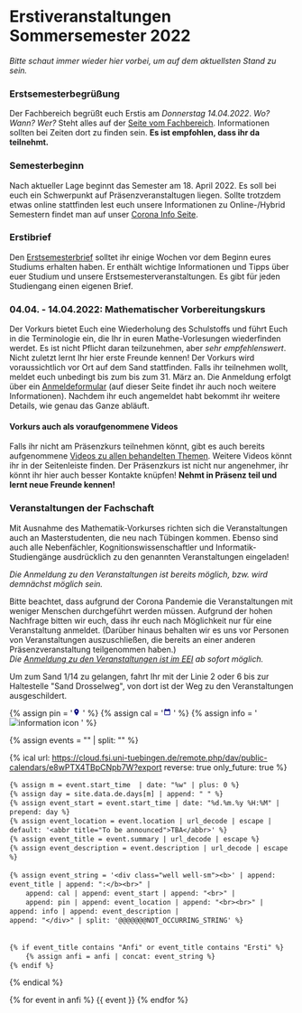 # Erstiveranstaltungen Sommersemester 2022

*Bitte schaut immer wieder hier vorbei, um auf dem aktuellsten Stand zu sein.*

### Erstsemesterbegrüßung
Der Fachbereich begrüßt euch Erstis am *Donnerstag 14.04.2022*. *Wo? Wann? Wer?* Steht alles auf der [Seite vom Fachbereich](https://uni-tuebingen.de/de/90354). Informationen sollten bei Zeiten dort zu finden sein.
**Es ist empfohlen, dass ihr da teilnehmt.**

### Semesterbeginn
Nach aktueller Lage beginnt das Semester am 18. April 2022. Es soll bei euch ein
Schwerpunkt auf Präsenzveranstaltugen liegen.
Sollte trotzdem etwas online stattfinden lest euch unsere Informationen zu Online-/Hybrid
Semestern findet man auf unser [Corona Info Seite](covid19/faq/).

### Erstibrief
Den [Erstsemesterbrief](https://teri.fsi.uni-tuebingen.de/anfibrief/) solltet ihr einige Wochen vor dem Beginn eures Studiums erhalten haben. Er enthält wichtige Informationen und Tipps über euer Studium und unsere Erstsemesterveranstaltungen. Es gibt für jeden Studiengang einen eigenen Brief.

### 04.04. - 14.04.2022: Mathematischer Vorbereitungskurs
Der Vorkurs bietet Euch eine Wiederholung des Schulstoffs und führt Euch in die Terminologie ein, die Ihr in euren Mathe-Vorlesungen wiederfinden werdet. Es ist nicht Pflicht daran teilzunehmen, aber *sehr empfehlenswert*. Nicht zuletzt lernt Ihr hier erste Freunde kennen!
Der Vorkurs wird voraussichtlich vor Ort auf dem Sand stattfinden.
Falls ihr teilnehmen wollt, meldet euch unbedingt bis zum bis zum 31. März an. Die Anmeldung erfolgt über ein [Anmeldeformular](https://uni-tuebingen.de/de/91877) (auf dieser Seite findet ihr auch noch weitere Informationen). Nachdem ihr euch angemeldet habt bekommt ihr weitere Details, wie genau das Ganze abläuft.

#### Vorkurs auch als voraufgenommene Videos
Falls ihr nicht am Präsenzkurs teilnehmen könnt, gibt es auch bereits aufgenommene [Videos zu allen behandelten Themen](https://timms.uni-tuebingen.de/tp/UT_20180911_001_infmatvk_0001). Weitere Videos könnt ihr in der Seitenleiste finden. Der Präsenzkurs ist nicht nur angenehmer, ihr könnt ihr hier auch besser Kontakte knüpfen!
**Nehmt in Präsenz teil und lernt neue Freunde kennen!**

### Veranstaltungen der Fachschaft
Mit Ausnahme des Mathematik-Vorkurses richten sich die Veranstaltungen auch an Masterstudenten, die neu nach Tübingen kommen. Ebenso sind auch alle Nebenfächler, Kognitionswissenschaftler und Informatik-Studiengänge ausdrücklich zu den genannten Veranstaltungen eingeladen!

_Die Anmeldung zu den Veranstaltungen ist bereits möglich, bzw. wird demnächst möglich sein._

Bitte beachtet, dass aufgrund der Corona Pandemie die Veranstaltungen mit weniger Menschen durchgeführt werden müssen. Aufgrund der hohen Nachfrage bitten wir euch, dass ihr euch nach Möglichkeit nur für eine Veranstaltung anmeldet. 
(Darüber hinaus behalten wir es uns vor Personen von Veranstaltungen auszuschließen, die bereits an einer anderen Präsenzveranstaltung teilgenommen haben.)<br>
_Die [Anmeldung zu den Veranstaltungen ist im EEI](https://eei.fsi.uni-tuebingen.de/) ab sofort möglich._

Um zum Sand 1/14 zu gelangen, fahrt Ihr mit der Linie 2 oder 6 bis zur Haltestelle "Sand Drosselweg", von dort ist der Weg zu den Veranstaltungen ausgeschildert.


{% assign pin = '<img src="img/icons8-marker-24.png" style="max-height: 1em;" alt="location icon"/> ' %}
{% assign cal = '<img src="img/icons8-calendar-48.png" style="max-height: 1em;" alt="calendar icon"/> ' %}
{% assign info = '<img src="img/icons8-information-24.png" style="max-height: 1em;" alt="information icon"/> ' %}

{% assign events = "" | split: "" %}

{% ical url: https://cloud.fsi.uni-tuebingen.de/remote.php/dav/public-calendars/e8wPTX4TBpCNpb7W?export reverse: true only_future: true %}

    {% assign m = event.start_time  | date: "%w" | plus: 0 %}
    {% assign day = site.data.de.days[m] | append: " " %}
    {% assign event_start = event.start_time | date: "%d.%m.%y %H:%M" | prepend: day %}
    {% assign event_location = event.location | url_decode | escape | default: '<abbr title="To be announced">TBA</abbr>' %}
    {% assign event_title = event.summary | url_decode | escape %}
    {% assign event_description = event.description | url_decode | escape %}

    {% assign event_string = '<div class="well well-sm"><b>' | append: event_title | append: ":</b><br>" |
        append: cal | append: event_start | append: "<br>" |
        append: pin | append: event_location | append: "<br><br>" |
	append: info | append: event_description |
	append: "</div>" | split: '@@@@@@@NOT_OCCURRING_STRING' %}


    {% if event_title contains "Anfi" or event_title contains "Ersti" %}
        {% assign anfi = anfi | concat: event_string %}
    {% endif %}

{% endical %}

{% for event in anfi %}
{{ event }}
{% endfor %}
